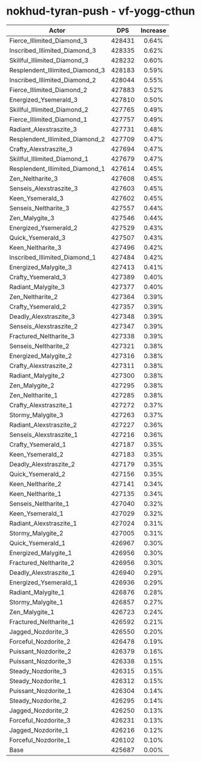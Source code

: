 # nokhud-tyran-push - vf-yogg-cthun
| Actor | DPS | Increase |
|---|:---:|:---:|
|Fierce_Illimited_Diamond_3|428431|0.64%|
|Inscribed_Illimited_Diamond_3|428335|0.62%|
|Skillful_Illimited_Diamond_3|428232|0.60%|
|Resplendent_Illimited_Diamond_3|428183|0.59%|
|Inscribed_Illimited_Diamond_2|428044|0.55%|
|Fierce_Illimited_Diamond_2|427883|0.52%|
|Energized_Ysemerald_3|427810|0.50%|
|Skillful_Illimited_Diamond_2|427765|0.49%|
|Fierce_Illimited_Diamond_1|427757|0.49%|
|Radiant_Alexstraszite_3|427731|0.48%|
|Resplendent_Illimited_Diamond_2|427709|0.47%|
|Crafty_Alexstraszite_3|427694|0.47%|
|Skillful_Illimited_Diamond_1|427679|0.47%|
|Resplendent_Illimited_Diamond_1|427614|0.45%|
|Zen_Neltharite_3|427608|0.45%|
|Senseis_Alexstraszite_3|427603|0.45%|
|Keen_Ysemerald_3|427602|0.45%|
|Senseis_Neltharite_3|427557|0.44%|
|Zen_Malygite_3|427546|0.44%|
|Energized_Ysemerald_2|427529|0.43%|
|Quick_Ysemerald_3|427507|0.43%|
|Keen_Neltharite_3|427496|0.42%|
|Inscribed_Illimited_Diamond_1|427484|0.42%|
|Energized_Malygite_3|427413|0.41%|
|Crafty_Ysemerald_3|427389|0.40%|
|Radiant_Malygite_3|427377|0.40%|
|Zen_Neltharite_2|427364|0.39%|
|Crafty_Ysemerald_2|427357|0.39%|
|Deadly_Alexstraszite_3|427348|0.39%|
|Senseis_Alexstraszite_2|427347|0.39%|
|Fractured_Neltharite_3|427338|0.39%|
|Senseis_Neltharite_2|427321|0.38%|
|Energized_Malygite_2|427316|0.38%|
|Crafty_Alexstraszite_2|427311|0.38%|
|Radiant_Malygite_2|427300|0.38%|
|Zen_Malygite_2|427295|0.38%|
|Zen_Neltharite_1|427285|0.38%|
|Crafty_Alexstraszite_1|427272|0.37%|
|Stormy_Malygite_3|427263|0.37%|
|Radiant_Alexstraszite_2|427227|0.36%|
|Senseis_Alexstraszite_1|427216|0.36%|
|Crafty_Ysemerald_1|427187|0.35%|
|Keen_Ysemerald_2|427183|0.35%|
|Deadly_Alexstraszite_2|427179|0.35%|
|Quick_Ysemerald_2|427156|0.35%|
|Keen_Neltharite_2|427141|0.34%|
|Keen_Neltharite_1|427135|0.34%|
|Senseis_Neltharite_1|427040|0.32%|
|Keen_Ysemerald_1|427029|0.32%|
|Radiant_Alexstraszite_1|427024|0.31%|
|Stormy_Malygite_2|427005|0.31%|
|Quick_Ysemerald_1|426967|0.30%|
|Energized_Malygite_1|426956|0.30%|
|Fractured_Neltharite_2|426956|0.30%|
|Deadly_Alexstraszite_1|426940|0.29%|
|Energized_Ysemerald_1|426936|0.29%|
|Radiant_Malygite_1|426876|0.28%|
|Stormy_Malygite_1|426857|0.27%|
|Zen_Malygite_1|426723|0.24%|
|Fractured_Neltharite_1|426592|0.21%|
|Jagged_Nozdorite_3|426550|0.20%|
|Forceful_Nozdorite_2|426478|0.19%|
|Puissant_Nozdorite_2|426379|0.16%|
|Puissant_Nozdorite_3|426338|0.15%|
|Steady_Nozdorite_3|426315|0.15%|
|Steady_Nozdorite_1|426312|0.15%|
|Puissant_Nozdorite_1|426304|0.14%|
|Steady_Nozdorite_2|426295|0.14%|
|Jagged_Nozdorite_2|426250|0.13%|
|Forceful_Nozdorite_3|426231|0.13%|
|Jagged_Nozdorite_1|426216|0.12%|
|Forceful_Nozdorite_1|426102|0.10%|
|Base|425687|0.00%|
